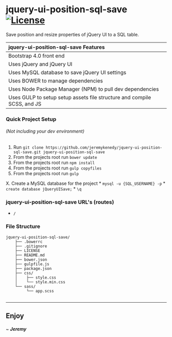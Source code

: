 # jquery-ui-position-sql-save [![License](https://poser.pugx.org/laravel/framework/license.svg)]()

Save position and resize properties of jQuery UI to a SQL table.

| jquery-ui-position-sql-save Features  |
| :------------ |
| Bootstrap 4.0 front end |
| Uses jQuery and jQuery UI |
| Uses MySQL database to save jQuery UI settings |
| Uses BOWER to manage dependencies |
| Uses Node Package Manager (NPM) to pull dev dependencies|
| Uses GULP to setup setup assets file structure and compile SCSS, and JS |

### Quick Project Setup
###### (Not including your dev environment)
1. Run `git clone https://github.com/jeremykenedy/jquery-ui-position-sql-save.git jquery-ui-position-sql-save`
2. From the projects root run `bower update`
3. From the projects root run `npm install`
4. From the projects root run `gulp copyfiles`
5. From the projects root run `gulp`


X. Create a MySQL database for the project
    * ```mysql -u {SQL_USERNAME} -p```
    * ```create database jQueryUISave;```
    * ```\q```


### jquery-ui-position-sql-save URL's (routes)
* ```/```

### File Structure
```
jquery-ui-position-sql-save/
    ├── .bowerrc
    ├── .gitignore
    ├── LICENSE
    ├── README.md
    ├── bower.json
    ├── gulpfile.js
    ├── package.json
    ├── css/
    │    ├── style.css
    │    └── style.min.css
    └── sass/
         └── app.scss


```
---

## Enjoy

###### ~ **Jeremy**
